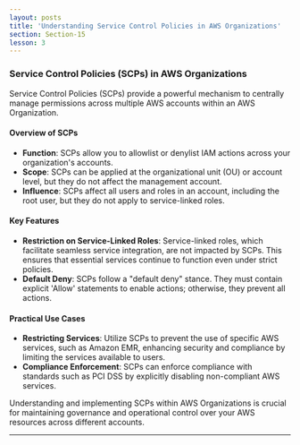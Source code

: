 ```yaml
---
layout: posts
title: 'Understanding Service Control Policies in AWS Organizations'
section: Section-15
lesson: 3
---
```


### Service Control Policies (SCPs) in AWS Organizations

Service Control Policies (SCPs) provide a powerful mechanism to centrally manage permissions across multiple AWS accounts within an AWS Organization.

<!-- pagebreak -->

#### Overview of SCPs

- **Function**: SCPs allow you to allowlist or denylist IAM actions across your organization's accounts.
- **Scope**: SCPs can be applied at the organizational unit (OU) or account level, but they do not affect the management account.
- **Influence**: SCPs affect all users and roles in an account, including the root user, but they do not apply to service-linked roles.

<!-- pagebreak -->

#### Key Features

- **Restriction on Service-Linked Roles**: Service-linked roles, which facilitate seamless service integration, are not impacted by SCPs. This ensures that essential services continue to function even under strict policies.
- **Default Deny**: SCPs follow a "default deny" stance. They must contain explicit 'Allow' statements to enable actions; otherwise, they prevent all actions.

<!-- pagebreak -->

#### Practical Use Cases

- **Restricting Services**: Utilize SCPs to prevent the use of specific AWS services, such as Amazon EMR, enhancing security and compliance by limiting the services available to users.
- **Compliance Enforcement**: SCPs can enforce compliance with standards such as PCI DSS by explicitly disabling non-compliant AWS services.

Understanding and implementing SCPs within AWS Organizations is crucial for maintaining governance and operational control over your AWS resources across different accounts.

---
